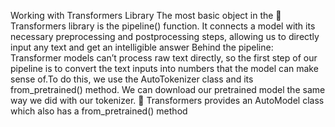 Working with Transformers Library 
The most basic object in the 🤗 Transformers library is the pipeline() function. It connects a model with its necessary preprocessing and postprocessing steps, 
allowing us to directly input any text and get an intelligible answer
Behind the pipeline:
Transformer models can’t process raw text directly, so the first step of our pipeline is to convert the text inputs into numbers that the model can make sense of.To do this, we use the AutoTokenizer class and
its from_pretrained() method.
We can download our pretrained model the same way we did with our tokenizer. 🤗 Transformers provides an AutoModel class which also has a from_pretrained() method
